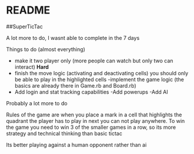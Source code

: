 # README

##SuperTicTac

A lot more to do, I wasnt able to complete in the 7 days

Things to do (almost everything)

- make it two player only (more people can watch but only two can interact) **Hard**
- finish the move logic (activating and deactivating cells)  you should only be able to play in the highlighted cells
-implement the game logic (the basics are already there in Game.rb and Board.rb)
- Add login and stat tracking capabilities
-Add powerups
-Add AI

Probably a lot more to do

Rules of the game are when you place a mark in a cell that highlights the quadrant the player has to play in next you can not play anywhere. 
To win the game you need to win 3 of the smaller games in a row, so its more strategy and technical thinking than basic tictac

Its better playing against a human opponent rather than ai



